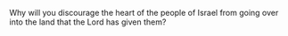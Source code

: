 Why will you discourage the heart of the people of Israel from going over into the land that the Lord has given them?
